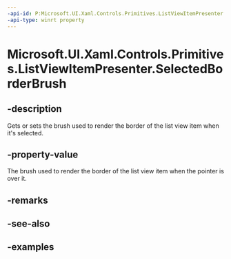 ```yaml
---
-api-id: P:Microsoft.UI.Xaml.Controls.Primitives.ListViewItemPresenter.SelectedBorderBrush
-api-type: winrt property
---
```


# Microsoft.UI.Xaml.Controls.Primitives.ListViewItemPresenter.SelectedBorderBrush

<!--
public Microsoft.UI.Xaml.Media.Brush SelectedBorderBrush { get; set; }
-->


## -description

Gets or sets the brush used to render the border of the list view item when it's selected.

## -property-value

The brush used to render the border of the list view item when the pointer is over it.

## -remarks

## -see-also

## -examples


